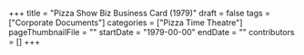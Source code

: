 +++
title = "Pizza Show Biz Business Card (1979)"
draft = false
tags = ["Corporate Documents"]
categories = ["Pizza Time Theatre"]
pageThumbnailFile = ""
startDate = "1979-00-00"
endDate = ""
contributors = []
+++
